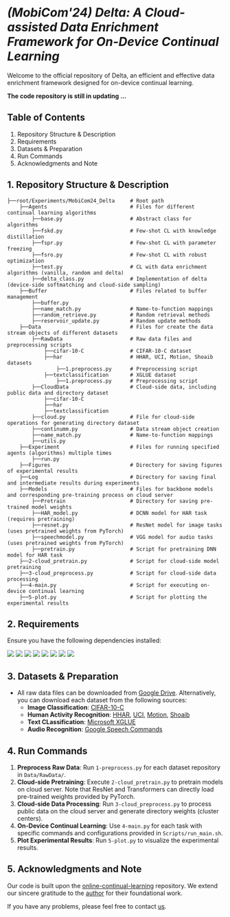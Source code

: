 # *(MobiCom'24) Delta: A Cloud-assisted Data Enrichment Framework for On-Device Continual Learning*

Welcome to the official repository of Delta, an efficient and effective data enrichment framework designed for on-device continual learning.

**The code repository is still in updating ...**

## Table of Contents

1. Repository Structure & Description
2. Requirements
3. Datasets & Preparation
4. Run Commands
5. Acknowledgments and Note

## 1. Repository Structure & Description

    ├──root/Experiments/MobiCom24_Delta     # Root path
        ├──Agents                           # Files for different continual learning algorithms
            ├──base.py                      # Abstract class for algorithms
            ├──fskd.py                      # Few-shot CL with knowledge distillation
            ├──fspr.py                      # Few-shot CL with parameter freezing
            ├──fsro.py                      # Few-shot CL with robust optimization
            ├──test.py                      # CL with data enrichment algorithms (vanilla, random and delta) 
            ├──delta_class.py               # Implementation of delta (device-side softmatching and cloud-side sampling)
        ├──Buffer                           # Files related to buffer management
            ├──buffer.py                    
            ├──name_match.py                # Name-to-function mappings
            ├──random_retrieve.py           # Random retrieval methods
            ├──reservoir_update.py          # Random update methods
        ├──Data                             # Files for create the data stream objects of different datasets
            ├──RawData                      # Raw data files and preprocessing scripts
                ├──cifar-10-C               # CIFAR-10-C dataset
                ├──har                      # HHAR, UCI, Motion, Shoaib datasets
                    ├──1.preprocess.py      # Preprocessing script
                ├──textclassification       # XGLUE dataset
                    ├──1.preprocess.py      # Preprocessing script
            ├──CloudData                    # Cloud-side data, including public data and directory dataset
                ├──cifar-10-C               
                ├──har                      
                ├──textclassification       
            ├──cloud.py                     # File for cloud-side operations for generating directory dataset
            ├──continumm.py                 # Data stream object creation
            ├──name_match.py                # Name-to-function mappings
            ├──utils.py 
        ├──Experiment                       # Files for running specified agents (algorithms) multiple times 
            ├──run.py                       
        ├──Figures                          # Directory for saving figures of experimental results 
        ├──Log                              # Directory for saving final and intermediate results during experiments
        ├──Models                           # Files for backbone models and corresponding pre-training process on cloud server
            ├──Pretrain                     # Directory for saving pre-trained model weights
            ├──HAR_model.py                 # DCNN model for HAR task (requires pretraining)
            ├──resnet.py                    # ResNet model for image tasks (uses pretrained weights from PyTorch)
            ├──speechmodel.py               # VGG model for audio tasks (uses pretrained weights from PyTorch)
            ├──pretrain.py                  # Script for pretraining DNN model for HAR task
        ├──2-cloud_pretrain.py              # Script for cloud-side model pretraining
        ├──3-cloud_preprocess.py            # Script for cloud-side data processing
        ├──4-main.py                        # Script for executing on-device continual learning
        ├──5-plot.py                        # Script for plotting the experimental results

## 2. Requirements

Ensure you have the following dependencies installed:

![](https://img.shields.io/badge/python-3.7-green.svg)
![](https://img.shields.io/badge/torch-2.0.1-blue.svg)
![](https://img.shields.io/badge/torchvision-0.11.2-blue.svg)
![](https://img.shields.io/badge/scikit--learn-0.24.2-blue.svg)
![](https://img.shields.io/badge/numpy-1.20.3-blue.svg)
![](https://img.shields.io/badge/transformers-4.30.0-blue.svg)
![](https://img.shields.io/badge/tqdm-4.62.3-blue.svg)
![](https://img.shields.io/badge/matplotlib-3.4.3-blue.svg)

## 3. Datasets & Preparation

* All raw data files can be downloaded from [Google Drive](). Alternatively, you can download each dataset from the following sources:
    - **Image Classification**: [CIFAR-10-C](https://github.com/hendrycks/robustness)
    - **Human Activity Recognition**: [HHAR](https://dl.acm.org/doi/10.1145/2809695.2809718), [UCI](https://www.sciencedirect.com/science/article/abs/pii/S0925231215010930), [Motion](https://dl.acm.org/doi/10.1145/3302505.3310068), [Shoaib](https://www.mdpi.com/1424-8220/14/6/10146)
    - **Text CLassification**: [Microsoft XGLUE](https://microsoft.github.io/XGLUE/)
    - **Audio Recognition**: [Google Speech Commands](https://arxiv.org/abs/1804.03209)

## 4. Run Commands

1. **Preprocess Raw Data**: Run `1-preprocess.py` for each dataset repository in `Data/RawData/`.
2. **Cloud-side Pretraining**: Execute `2-cloud_pretrain.py` to pretrain models on cloud server. Note that ResNet and Transformers can directly load pre-trained weights provided by PyTorch.
3. **Cloud-side Data Processing**: Run `3-cloud_preprocess.py` to process public data on the cloud server and generate directory weights (cluster centers).
4. **On-Device Continual Learning**: Use `4-main.py` for each task with specific commands and configurations provided in `Scripts/run_main.sh`.
5. **Plot Experimental Results**: Run `5-plot.py` to visualize the experimental results.

## 5. Acknowledgments and Note

Our code is built upon the [online-continual-learning](https://github.com/RaptorMai/online-continual-learning) repository. We extend our sincere gratitude to the [author](https://github.com/RaptorMai) for their foundational work.

If you have any problems, please feel free to contact [us](gongchen@sjtu.edu.cn).
